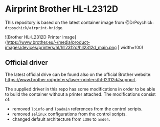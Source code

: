 # Airprint Brother HL-L2312D

This repository is based on the latest container image from @DrPsychick: `drpsychick/airprint-bridge`.

![Brother HL-L2312D Printer Image](https://www.brother.eu/-/media/product-images/devices/printers/hl/hll2312d/hll2312d_main.png | width=100)

## Official driver

The latest official drive can be found also on the official Brother website: https://www.brother.ro/printers/laser-printers/hl-l2312d#support.

The supplied driver in this repo has some modifications in order to be able to build the container without a printer attached. The modifications consist of:
  * removed `lpinfo` and `lpadmin` references from the control scripts.
  * removed `selinux` configurations from the control scripts.
  * changed default architecture from `i386` to `amd64`.